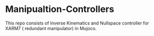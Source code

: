 # Manipualtion-Controllers
This repo consists of Inverse Kinematics and Nullspace controller for XARM7 ( redundant manipulator) in Mujoco.
